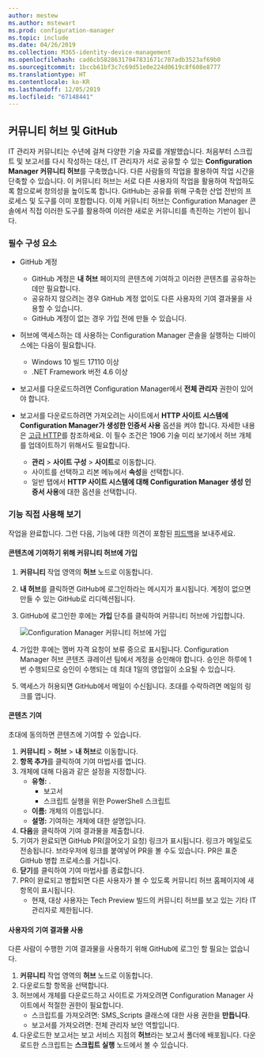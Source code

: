 ```yaml
---
author: mestew
ms.author: mstewart
ms.prod: configuration-manager
ms.topic: include
ms.date: 04/26/2019
ms.collection: M365-identity-device-management
ms.openlocfilehash: cad6cb58286317047831671c707adb3523af69b0
ms.sourcegitcommit: 1bccb61bf3c7c69d51e0e224d0619c8f608e8777
ms.translationtype: HT
ms.contentlocale: ko-KR
ms.lasthandoff: 12/05/2019
ms.locfileid: "67148441"
---
```

## <a name="community-hub-and-github"></a>커뮤니티 허브 및 GitHub
<!--3555935 & 3555936-->

IT 관리자 커뮤니티는 수년에 걸쳐 다양한 기술 자료를 개발했습니다. 처음부터 스크립트 및 보고서를 다시 작성하는 대신, IT 관리자가 서로 공유할 수 있는 **Configuration Manager 커뮤니티 허브**를 구축했습니다. 다른 사람들의 작업을 활용하여 작업 시간을 단축할 수 있습니다. 이 커뮤니티 허브는 서로 다른 사용자의 작업을 활용하여 작업하도록 함으로써 창의성을 높이도록 합니다. GitHub는 공유를 위해 구축한 산업 전반의 프로세스 및 도구를 이미 포함합니다. 이제 커뮤니티 허브는 Configuration Manager 콘솔에서 직접 이러한 도구를 활용하여 이러한 새로운 커뮤니티를 촉진하는 기반이 됩니다.


### <a name="prerequisites"></a>필수 구성 요소 

- GitHub 계정

  - GitHub 계정은 **내 허브** 페이지의 콘텐츠에 기여하고 이러한 콘텐츠를 공유하는 데만 필요합니다.
  - 공유하지 않으려는 경우 GitHub 계정 없이도 다른 사용자의 기여 결과물을 사용할 수 있습니다.
  - GitHub 계정이 없는 경우 가입 전에 만들 수 있습니다.

- 허브에 액세스하는 데 사용하는 Configuration Manager 콘솔을 실행하는 디바이스에는 다음이 필요합니다.

   - Windows 10 빌드 17110 이상
   - .NET Framework 버전 4.6 이상

- 보고서를 다운로드하려면 Configuration Manager에서 **전체 관리자** 권한이 있어야 합니다.
- 보고서를 다운로드하려면 가져오려는 사이트에서 **HTTP 사이트 시스템에 Configuration Manager가 생성한 인증서 사용** 옵션을 켜야 합니다. 자세한 내용은 [고급 HTTP](/sccm/core/plan-design/hierarchy/enhanced-http)를 참조하세요. 이 필수 조건은 1906 기술 미리 보기에서 허브 개체를 업데이트하기 위해서도 필요합니다.

     - **관리** > **사이트 구성** > **사이트**로 이동합니다.
     - 사이트를 선택하고 리본 메뉴에서 **속성**을 선택합니다. 
     - 일반 탭에서 **HTTP 사이트 시스템에 대해 Configuration Manager 생성 인증서 사용**에 대한 옵션을 선택합니다.

### <a name="try-it-out"></a>기능 직접 사용해 보기

작업을 완료합니다. 그런 다음, 기능에 대한 의견이 포함된 [피드백](/sccm/core/understand/find-help#product-feedback)을 보내주세요.

#### <a name="join-the-community-hub-to-contribute-content"></a>콘텐츠에 기여하기 위해 커뮤니티 허브에 가입

1. **커뮤니티** 작업 영역의 **허브** 노드로 이동합니다.
1. **내 허브**를 클릭하면 GitHub에 로그인하라는 메시지가 표시됩니다. 계정이 없으면 만들 수 있는 GitHub로 리디렉션됩니다.
1. GitHub에 로그인한 후에는 **가입** 단추를 클릭하여 커뮤니티 허브에 가입합니다.

   ![Configuration Manager 커뮤니티 허브에 가입](../../media/3555935-join-community-hub.png)

1. 가입한 후에는 멤버 자격 요청이 보류 중으로 표시됩니다. Configuration Manager 허브 콘텐츠 큐레이션 팀에서 계정을 승인해야 합니다. 승인은 하루에 1번 수행되므로 승인이 수행되는 데 최대 1일의 영업일이 소요될 수 있습니다.
1. 액세스가 허용되면 GitHub에서 메일이 수신됩니다. 초대를 수락하려면 메일의 링크를 엽니다.

#### <a name="contribute-content"></a>콘텐츠 기여

초대에 동의하면 콘텐츠에 기여할 수 있습니다.

1. **커뮤니티** > **허브** > **내 허브**로 이동합니다.
1. **항목 추가**를 클릭하여 기여 마법사를 엽니다.
1. 개체에 대해 다음과 같은 설정을 지정합니다.
   - **유형:** . 
     - 보고서
     - 스크립트 실행을 위한 PowerShell 스크립트
   - **이름:** 개체의 이름입니다.
   - **설명:** 기여하는 개체에 대한 설명입니다.
1. **다음**을 클릭하여 기여 결과물을 제출합니다.
1. 기여가 완료되면 GitHub PR(끌어오기 요청) 링크가 표시됩니다. 링크가 메일로도 전송됩니다. 브라우저에 링크를 붙여넣어 PR을 볼 수도 있습니다. PR은 표준 GitHub 병합 프로세스를 거칩니다.
1. **닫기**를 클릭하여 기여 마법사를 종료합니다.
1. PR이 완료되고 병합되면 다른 사용자가 볼 수 있도록 커뮤니티 허브 홈페이지에 새 항목이 표시됩니다.
   - 현재, 대상 사용자는 Tech Preview 빌드의 커뮤니티 허브를 보고 있는 기타 IT 관리자로 제한됩니다.

#### <a name="use-the-contributions-of-others"></a>사용자의 기여 결과물 사용

다른 사람이 수행한 기여 결과물을 사용하기 위해 GitHub에 로그인 할 필요는 없습니다.

1. **커뮤니티** 작업 영역의 **허브** 노드로 이동합니다.
1. 다운로드할 항목을 선택합니다.
1. 허브에서 개체를 다운로드하고 사이트로 가져오려면 Configuration Manager 사이트에서 적절한 권한이 필요합니다.
    - 스크립트를 가져오려면: SMS_Scripts 클래스에 대한 사용 권한을 **만듭니다**.
    - 보고서를 가져오려면: 전체 관리자 보안 역할입니다.
1. 다운로드한 보고서는 보고 서비스 지점의 **허브**라는 보고서 폴더에 배포됩니다. 다운로드한 스크립트는 **스크립트 실행** 노드에서 볼 수 있습니다.

